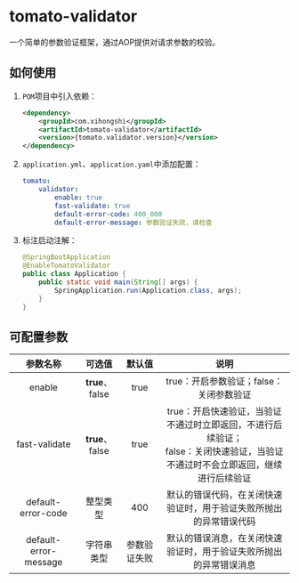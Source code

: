 # tomato-validator
一个简单的参数验证框架，通过AOP提供对请求参数的校验。

## 如何使用
1. `POM`项目中引入依赖：
    ```xml
    <dependency>
        <groupId>com.xihongshi</groupId>
        <artifactId>tomato-validator</artifactId>
        <version>{tomato.validator.version}</version>
    </dependency>
    ```
2. `application.yml`、`application.yaml`中添加配置：
    ```yaml
    tomato:
        validator:
            enable: true
            fast-validate: true
            default-error-code: 400_000
            default-error-message: 参数验证失败，请检查
    ```
3. 标注启动注解：
    ```java
    @SpringBootApplication
    @EnableTomatoValidator
    public class Application {
        public static void main(String[] args) {
            SpringApplication.run(Application.class, args);
        }
    }
    ```
## 可配置参数

|       参数名称        |     可选值      |    默认值    |                             说明                             |
| :-------------------: | :-------------: | :----------: | :----------------------------------------------------------: |
|        enable         | **true**、false |     true     |           true：开启参数验证；false：关闭参数验证            |
|     fast-validate     | **true**、false |     true     | true：开启快速验证，当验证不通过时立即返回，不进行后续验证；<br />false：关闭快速验证，当验证不通过时不会立即返回，继续进行后续验证 |
|  default-error-code   |    整型类型     |     400      | 默认的错误代码，在关闭快速验证时，用于验证失败所抛出的异常错误代码 |
| default-error-message |   字符串类型    | 参数验证失败 | 默认的错误消息，在关闭快速验证时，用于验证失败所抛出的异常错误消息 |

